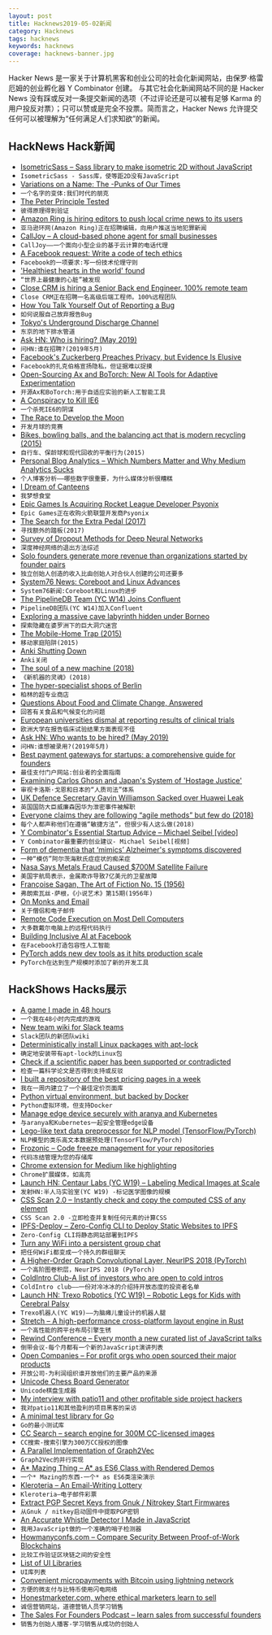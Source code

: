 ```yaml
---
layout: post
title: Hacknews2019-05-02新闻
category: Hacknews
tags: hacknews
keywords: hacknews
coverage: hacknews-banner.jpg
---
```


Hacker News 是一家关于计算机黑客和创业公司的社会化新闻网站，由保罗·格雷厄姆的创业孵化器 Y Combinator 创建。
与其它社会化新闻网站不同的是 Hacker News 没有踩或反对一条提交新闻的选项（不过评论还是可以被有足够 Karma 的用户投反对票）；只可以赞或是完全不投票。简而言之，Hacker News 允许提交任何可以被理解为“任何满足人们求知欲”的新闻。

## HackNews Hack新闻


- [IsometricSass – Sass library to make isometric 2D without JavaScript](https://github.com/MorganCaron/IsometricSass)
- `IsometricSass - Sass库，使等距2D没有JavaScript`
- [Variations on a Name: The -Punks of Our Times](http://strangehorizons.com/non-fiction/variations-on-a-name-the-punks-of-our-times/)
- `一个名字的变体:我们时代的朋克`
- [The Peter Principle Tested](https://marginalrevolution.com/marginalrevolution/2019/05/the-peter-principle-tested.html)
- `彼得原理得到验证`
- [Amazon Ring is hiring editors to push local crime news to its users](https://www.theatlantic.com/ideas/archive/2019/05/amazon-owned-ring-wants-report-crime-news/588394/)
- `亚马逊环网(Amazon Ring)正在招聘编辑，向用户推送当地犯罪新闻`
- [CallJoy – A cloud-based phone agent for small businesses](https://www.blog.google/technology/area-120/calljoy-small-business-phone-technology/)
- `CallJoy——一个面向小型企业的基于云计算的电话代理`
- [A Facebook request: Write a code of tech ethics](https://www.latimes.com/opinion/op-ed/la-oe-godwin-technology-ethics-20190430-story.html)
- `Facebook的一项要求:写一份技术伦理守则`
- [&#39;Healthiest hearts in the world&#39; found](https://www.bbc.co.uk/news/health-39292389)
- `“世界上最健康的心脏”被发现`
- [Close CRM is hiring a Senior Back end Engineer. 100% remote team](https://jobs.lever.co/close.io/592193bf-8a9c-43cf-86a1-faeb75107939?lever-origin=applied&amp;lever-source%5B%5D=HackerNews)
- `Close CRM正在招聘一名高级后端工程师。100%远程团队`
- [How You Talk Yourself Out of Reporting a Bug](https://blog.beeminder.com/bugreports/)
- `如何说服自己放弃报告Bug`
- [Tokyo&#39;s Underground Discharge Channel](https://en.wikipedia.org/wiki/Metropolitan_Area_Outer_Underground_Discharge_Channel)
- `东京的地下排水管道`
- [Ask HN: Who is hiring? (May 2019)](item?id=19797594)
- `问HN:谁在招聘?(2019年5月)`
- [Facebook&#39;s Zuckerberg Preaches Privacy, but Evidence Is Elusive](https://www.bloomberg.com/news/articles/2019-05-01/facebook-s-zuckerberg-preaches-privacy-but-evidence-is-elusive)
- `Facebook的扎克伯格宣扬隐私，但证据难以捉摸`
- [Open-Sourcing Ax and BoTorch: New AI Tools for Adaptive Experimentation](https://ai.facebook.com/blog/open-sourcing-ax-and-botorch-new-ai-tools-for-adaptive-experimentation/)
- `开源Ax和BoTorch:用于自适应实验的新人工智能工具`
- [A Conspiracy to Kill IE6](http://blog.chriszacharias.com/a-conspiracy-to-kill-ie6)
- `一个杀死IE6的阴谋`
- [The Race to Develop the Moon](https://www.newyorker.com/magazine/2019/05/06/the-race-to-develop-the-moon)
- `开发月球的竞赛`
- [Bikes, bowling balls, and the balancing act that is modern recycling (2015)](https://arstechnica.com/science/2018/12/recycling-matching-high-tech-materials-science-with-economics-that-work/)
- `自行车、保龄球和现代回收的平衡行为(2015)`
- [Personal Blog Analytics – Which Numbers Matter and Why Medium Analytics Sucks](https://mmaksimovic.dev/personal-blog-analytics-which-numbers-really-matter-and-why-medium-analytics-sucks-cjv5kvndr0067u0s1znaivswz)
- `个人博客分析——哪些数字很重要，为什么媒体分析很糟糕`
- [I Dream of Canteens](https://dinnerdocument.com/2019/04/30/i-dream-of-canteens/)
- `我梦想食堂`
- [Epic Games Is Acquiring Rocket League Developer Psyonix](https://www.rocketleague.com/news/psyonix-is-joining-the-epic-family-/)
- `Epic Games正在收购火箭联盟开发商Psyonix`
- [The Search for the Extra Pedal (2017)](https://www.mclaren.com/formula1/inside-the-mtc/mclaren-extra-pedal-3153421/)
- `寻找额外的踏板(2017)`
- [Survey of Dropout Methods for Deep Neural Networks](https://arxiv.org/abs/1904.13310)
- `深度神经网络的退出方法综述`
- [Solo founders generate more revenue than organizations started by founder pairs](https://papers.ssrn.com/sol3/papers.cfm?abstract_id=3107898)
- `独立创始人创造的收入比由创始人对合伙人创建的公司还要多`
- [System76 News: Coreboot and Linux Advances](https://blog.system76.com/post/184439321333/system76-news-platinum-luxury-bonus-april-edition)
- `System76新闻:Coreboot和Linux的进步`
- [The PipelineDB Team (YC W14) Joins Confluent](https://www.confluent.io/blog/pipelinedb-team-joins-confluent)
- `PipelineDB团队(YC W14)加入Confluent`
- [Exploring a massive cave labyrinth hidden under Borneo](https://www.nationalgeographic.com/magazine/2019/03/exploring-a-massive-cave-labyrinth-hidden-under-borneo/)
- `探索隐藏在婆罗洲下的巨大洞穴迷宫`
- [The Mobile-Home Trap (2015)](https://www.seattletimes.com/business/real-estate/the-mobile-home-trap-how-a-warren-buffett-empire-preys-on-the-poor/)
- `移动家庭陷阱(2015)`
- [Anki Shutting Down](https://www.vox.com/2019/4/29/18522966/anki-robot-cozmo-staff-layoffs-robotics-toys-boris-sofman)
- `Anki关闭`
- [The soul of a new machine (2018)](https://nevalalee.wordpress.com/2018/11/13/the-soul-of-a-new-machine/)
- `《新机器的灵魂》(2018)`
- [The hyper-specialist shops of Berlin](https://www.theguardian.com/cities/2019/apr/29/are-the-hyper-specialist-shops-of-berlin-the-future-of-retail)
- `柏林的超专业商店`
- [Questions About Food and Climate Change, Answered](https://www.nytimes.com/interactive/2019/04/30/dining/climate-change-food-eating-habits.html)
- `回答有关食品和气候变化的问题`
- [European universities dismal at reporting results of clinical trials](https://www.nature.com/articles/d41586-019-01389-y)
- `欧洲大学在报告临床试验结果方面表现不佳`
- [Ask HN: Who wants to be hired? (May 2019)](item?id=19797592)
- `问HN:谁想被录用?(2019年5月)`
- [Best payment gateways for startups: a comprehensive guide for founders](http://aynuriev.com/best-payment-gateway-startups/)
- `最佳支付门户网站:创业者的全面指南`
- [Examining Carlos Ghosn and Japan&#39;s System of &#39;Hostage Justice&#39;](https://www.japantimes.co.jp/news/2019/04/17/national/crime-legal/examining-carlos-ghosn-japans-system-hostage-justice/)
- `审视卡洛斯·戈恩和日本的“人质司法”体系`
- [UK Defence Secretary Gavin Williamson Sacked over Huawei Leak](https://www.bbc.com/news/uk-politics-48126974)
- `英国国防大臣威廉森因华为泄密事件被解职`
- [Everyone claims they are following “agile methods” but few do (2018)](https://qz.com/work/1201384/everyone-claims-they-are-following-agile-methods-but-few-actually-do/)
- `每个人都声称他们在遵循“敏捷方法”，但很少有人这么做(2018)`
- [Y Combinator&#39;s Essential Startup Advice – Michael Seibel [video]](https://www.youtube.com/watch?v=A35jCapHmug)
- `Y Combinator最重要的创业建议- Michael Seibel[视频]`
- [Form of dementia that ‘mimics’ Alzheimer&#39;s symptoms discovered](https://www.theguardian.com/society/2019/apr/30/dementia-mimics-alzheimers-late-symptoms-discovered)
- `一种“模仿”阿尔茨海默氏症症状的痴呆症`
- [Nasa Says Metals Fraud Caused $700M Satellite Failure](https://www.bloomberg.com/news/articles/2019-05-01/nasa-says-aluminum-fraud-caused-700-million-satellite-failures)
- `美国宇航局表示，金属欺诈导致7亿美元的卫星故障`
- [Françoise Sagan, The Art of Fiction No. 15 (1956)](https://www.theparisreview.org/interviews/4912/francoise-sagan-the-art-of-fiction-no-15-francoise-sagan)
- `弗朗索瓦丝·萨根，《小说艺术》第15期(1956年)`
- [On Monks and Email](http://www.calnewport.com/blog/2019/04/29/on-monks-and-email/)
- `关于僧侣和电子邮件`
- [Remote Code Execution on Most Dell Computers](https://d4stiny.github.io/Remote-Code-Execution-on-most-Dell-computers/)
- `大多数戴尔电脑上的远程代码执行`
- [Building Inclusive AI at Facebook](https://tech.fb.com/building-inclusive-ai-at-facebook/)
- `在Facebook打造包容性人工智能`
- [PyTorch adds new dev tools as it hits production scale](https://ai.facebook.com/blog/pytorch-adds-new-dev-tools-as-it-hits-production-scale/)
- `PyTorch在达到生产规模时添加了新的开发工具`


## HackShows Hacks展示

- [ A game I made in 48 hours](https://joemanaco.itch.io/timezone)
- `一个我在48小时内完成的游戏`
- [ New team wiki for Slack teams](https://blog.onebar.io/onebar-as-a-team-wiki-8f0e17428d58)
- `Slack团队的新团队wiki`
- [ Deterministically install Linux packages with apt-lock](https://github.com/TrevorSundberg/apt-lock)
- `确定地安装带有apt-lock的Linux包`
- [ Check if a scientific paper has been supported or contradicted](https://scite.ai/)
- `检查一篇科学论文是否得到支持或反驳`
- [ I built a repository of the best pricing pages in a week](https://bestpricingpages.com)
- `我在一周内建立了一个最佳定价页面库`
- [ Python virtual environment, but backed by Docker](https://github.com/se7entyse7en/pydockenv)
- `Python虚拟环境，但支持Docker`
- [ Manage edge device securely with aranya and Kubernetes](https://github.com/arhat-dev/aranya)
- `与aranya和Kubernetes一起安全管理edge设备`
- [ Lego-like text data preprocessor for NLP model (TensorFlow/PyTorch)](https://github.com/chakki-works/chariot#build--run-preprocess)
- `NLP模型的类乐高文本数据预处理(TensorFlow/PyTorch)`
- [ Frozonic – Code freeze management for your repositories](https://www.frozonic.app)
- `代码冻结管理为您的存储库`
- [ Chrome extension for Medium like highlighting](https://chrome.google.com/webstore/detail/mangowaffles-highlighter/cnbhfnmefmgngepojipphalclebolhhh/)
- `Chrome扩展媒体，如高亮`
- [Launch HN: Centaur Labs (YC W19) – Labeling Medical Images at Scale](https://news.ycombinator.com/item?id=19789821)
- `发射HN:半人马实验室(YC W19) -标记医学图像的规模`
- [ CSS Scan 2.0 – Instantly check and copy the computed CSS of any element](https://getcssscan.com)
- `CSS Scan 2.0 -立即检查并复制任何元素的计算CSS`
- [ IPFS-Deploy – Zero-Config CLI to Deploy Static Websites to IPFS](https://github.com/agentofuser/ipfs-deploy)
- `Zero-Config CLI将静态网站部署到IPFS`
- [ Turn any WiFi into a persistent group chat](https://news.ycombinator.com/item?id=19788352)
- `把任何WiFi都变成一个持久的群组聊天`
- [ A Higher-Order Graph Convolutional Layer, NeurIPS 2018 (PyTorch)](https://github.com/benedekrozemberczki/NGCN)
- `一个高阶图卷积层，NeurIPS 2018 (PyTorch)`
- [ ColdIntro Club-A list of investors who are open to cold intros](https://coldintro.club/)
- `ColdIntro club——一份对冷冰冰的介绍持开放态度的投资者名单`
- [Launch HN: Trexo Robotics (YC W19) – Robotic Legs for Kids with Cerebral Palsy](https://news.ycombinator.com/item?id=19780127)
- `Trexo机器人(YC W19)——为脑瘫儿童设计的机器人腿`
- [ Stretch – A high-performance cross-platform layout engine in Rust](https://vislyhq.github.io/stretch/)
- `一个高性能的跨平台布局引擎生锈`
- [ Rewind Conference – Every month a new curated list of JavaScript talks](https://rewindconference.com)
- `倒带会议-每个月都有一个新的JavaScript演讲列表`
- [ Open Companies – For profit orgs who open sourced their major products](https://oo.t9t.io/organizations)
- `开放公司-为利润组织谁开放他们的主要产品的来源`
- [ Unicode Chess Board Generator](https://beautifuldingbats.com/unicode-chess-generator)
- `Unicode棋盘生成器`
- [ My interview with patio11 and other profitable side project hackers](http://www.sideprojectbook.com)
- `我对patio11和其他盈利的项目黑客的采访`
- [ A minimal test library for Go](https://github.com/hbbio/ensure)
- `Go的最小测试库`
- [ CC Search – search engine for 300M CC-licensed images](https://search.creativecommons.org/)
- `CC搜索-搜索引擎为300万CC授权的图像`
- [ A Parallel Implementation of Graph2Vec](https://github.com/benedekrozemberczki/graph2vec)
- `Graph2Vec的并行实现`
- [ A* Mazing Thing – A* as ES6 Class with Rendered Demos](https://bitbucket.org/ronilan/a-mazing-thing/src/master/)
- `一个* Mazing的东西-一个* as ES6类渲染演示`
- [ Kleroteria – An Email-Writing Lottery](https://www.kleroteria.org)
- `Kleroteria—电子邮件彩票`
- [ Extract PGP Secret Keys from Gnuk / Nitrokey Start Firmwares](https://github.com/rot42/gnuk-extractor)
- `从Gnuk / nitkey启动固件中提取PGP密钥`
- [ An Accurate Whistle Detector I Made in JavaScript](https://stuff.shubhamjain.co/whistlerr/)
- `我用JavaScript做的一个准确的哨子检测器`
- [ Howmanyconfs.com – Compare Security Between Proof-of-Work Blockchains](https://howmanyconfs.com)
- `比较工作验证区块链之间的安全性`
- [ List of UI Libraries](https://github.com/jefflombard/ui-libraries)
- `UI库列表`
- [ Convenient micropayments with Bitcoin using lightning network](https://rawtx.com/rawtx/update/2019/04/15/introducing-project-micro.html)
- `方便的微支付与比特币使用闪电网络`
- [ Honestmarketer.com, where ethical marketers learn to sell](https://honestmarketer.com)
- `诚信营销网站，道德营销人员学习销售`
- [ The Sales For Founders Podcast – learn sales from successful founders](https://salesforfounders.com/podcast/)
- `销售为创始人播客-学习销售从成功的创始人`


